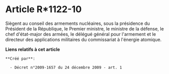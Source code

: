 # Article R*1122-10

Siègent au conseil des armements nucléaires, sous la présidence du Président de la République, le Premier ministre, le
ministre de la défense, le chef d'état-major des armées, le délégué général pour l'armement et le directeur des applications
militaires du commissariat à l'énergie atomique.

**Liens relatifs à cet article**

	**Créé par**:

	  - Décret n°2009-1657 du 24 décembre 2009 - art. 1
